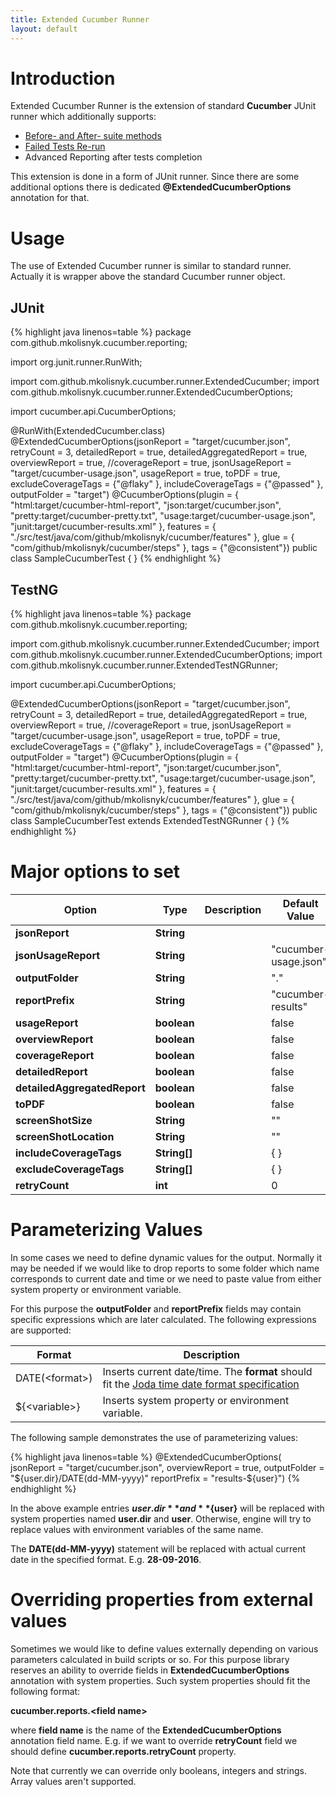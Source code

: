 ```yaml
---
title: Extended Cucumber Runner
layout: default
---
```


# Introduction

Extended Cucumber Runner is the extension of standard **Cucumber** JUnit runner which additionally supports:

* [Before- and After- suite methods](/cucumber-reports/before-after-methods)
* [Failed Tests Re-run](/failed-tests-rerun)
* Advanced Reporting after tests completion

This extension is done in a form of JUnit runner. Since there are some additional options there is dedicated **@ExtendedCucumberOptions** annotation for that.

# Usage

The use of Extended Cucumber runner is similar to standard runner. Actually it is wrapper above the standard Cucumber runner object.

## JUnit

{% highlight java linenos=table %}
package com.github.mkolisnyk.cucumber.reporting;

import org.junit.runner.RunWith;

import com.github.mkolisnyk.cucumber.runner.ExtendedCucumber;
import com.github.mkolisnyk.cucumber.runner.ExtendedCucumberOptions;

import cucumber.api.CucumberOptions;

@RunWith(ExtendedCucumber.class)
@ExtendedCucumberOptions(jsonReport = "target/cucumber.json",
        retryCount = 3,
        detailedReport = true,
        detailedAggregatedReport = true,
        overviewReport = true,
        //coverageReport = true,
        jsonUsageReport = "target/cucumber-usage.json",
        usageReport = true,
        toPDF = true,
        excludeCoverageTags = {"@flaky" },
        includeCoverageTags = {"@passed" },
        outputFolder = "target")
@CucumberOptions(plugin = { "html:target/cucumber-html-report",
        "json:target/cucumber.json", "pretty:target/cucumber-pretty.txt",
        "usage:target/cucumber-usage.json", "junit:target/cucumber-results.xml" },
        features = { "./src/test/java/com/github/mkolisnyk/cucumber/features" },
        glue = { "com/github/mkolisnyk/cucumber/steps" },
        tags = {"@consistent"})
public class SampleCucumberTest {
}
{% endhighlight %}

## TestNG 

{% highlight java linenos=table %}
package com.github.mkolisnyk.cucumber.reporting;

import com.github.mkolisnyk.cucumber.runner.ExtendedCucumber;
import com.github.mkolisnyk.cucumber.runner.ExtendedCucumberOptions;
import com.github.mkolisnyk.cucumber.runner.ExtendedTestNGRunner;

import cucumber.api.CucumberOptions;

@ExtendedCucumberOptions(jsonReport = "target/cucumber.json",
        retryCount = 3,
        detailedReport = true,
        detailedAggregatedReport = true,
        overviewReport = true,
        //coverageReport = true,
        jsonUsageReport = "target/cucumber-usage.json",
        usageReport = true,
        toPDF = true,
        excludeCoverageTags = {"@flaky" },
        includeCoverageTags = {"@passed" },
        outputFolder = "target")
@CucumberOptions(plugin = { "html:target/cucumber-html-report",
        "json:target/cucumber.json", "pretty:target/cucumber-pretty.txt",
        "usage:target/cucumber-usage.json", "junit:target/cucumber-results.xml" },
        features = { "./src/test/java/com/github/mkolisnyk/cucumber/features" },
        glue = { "com/github/mkolisnyk/cucumber/steps" },
        tags = {"@consistent"})
public class SampleCucumberTest extends ExtendedTestNGRunner {
}
{% endhighlight %}

# Major options to set

| Option | Type | Description | Default Value | Applied to |
| ------ | ---- | ----------- | ------------- | ---------- |
| **jsonReport**               | **String** | | | |
| **jsonUsageReport**          | **String** | | "cucumber-usage.json" | |
| **outputFolder**             | **String** | | "." | |
| **reportPrefix**             | **String** | | "cucumber-results" | |
| **usageReport**              | **boolean** | | false | |
| **overviewReport**           | **boolean** | | false | |
| **coverageReport**           | **boolean** | | false | |
| **detailedReport**           | **boolean** | | false | |
| **detailedAggregatedReport** | **boolean** | | false | |
| **toPDF**                    | **boolean** | | false | |
| **screenShotSize**           | **String** | | "" | |
| **screenShotLocation**       | **String** | | "" | |
| **includeCoverageTags**      | **String[]** | | { } | |
| **excludeCoverageTags**      | **String[]** | | { } | |
| **retryCount**               | **int** | | 0 | |

# Parameterizing Values

In some cases we need to define dynamic values for the output. Normally it may be needed if we would like to drop reports to some folder which name corresponds to current date and time or we need to paste value from either system property or environment variable.

For this purpose the **outputFolder** and **reportPrefix** fields may contain specific expressions which are later calculated. The following expressions are supported:

| Format | Description |
| ------ | ----------- |
| DATE(&lt;format&gt;) | Inserts current date/time. The **format** should fit the [Joda time date format specification](http://joda-time.sourceforge.net/apidocs/org/joda/time/format/DateTimeFormat.html) |
| ${&lt;variable&gt;} | Inserts system property or environment variable. |

The following sample demonstrates the use of parameterizing values:

{% highlight java linenos=table %}
@ExtendedCucumberOptions(
        jsonReport = "target/cucumber.json",
        overviewReport = true,
        outputFolder = "${user.dir}/DATE(dd-MM-yyyy)"
        reportPrefix = "results-${user}")
{% endhighlight %}

In the above example entries **${user.dir}** and **${user}** will be replaced with system properties named **user.dir** and **user**. Otherwise, engine will try to replace values with environment variables of the same name.

The **DATE(dd-MM-yyyy)** statement will be replaced with actual current date in the specified format. E.g. **28-09-2016**.

# Overriding properties from external values

Sometimes we would like to define values externally depending on various parameters calculated in build scripts or so. For this purpose library reserves an ability to override fields in **ExtendedCucumberOptions** annotation with system properties. Such system properties should fit the following format:

**cucumber.reports.&lt;field name&gt;** 

where **field name** is the name of the **ExtendedCucumberOptions** annotation field name. E.g. if we want to override **retryCount** field we should define **cucumber.reports.retryCount** property.

Note that currently we can override only booleans, integers and strings. Array values aren't supported.


